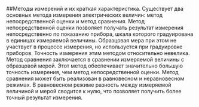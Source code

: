 ##Методы измерений и их краткая характеристика. 
Существует два основных метода измерения электрических величин: метод непосредственной оценки и метод сравнения. 
Метод непосредственной оценки позволяет получать результат измерения непосредственно по показанию прибора, шкала которого градуирована в единицах измеряемой величины. Образцовая мера при этом не участвует в процессе измерения, но используется при градуировке приборов. Точность измерения этим методом относительно невелика.
Метод сравнения заключается в сравнении измеряемой величины с образцовой мерой. Этот метод обеспечивает значительно большую точность измерения, чем метод непосредственной оценки. Метод сравнения может быть реализован в равновесном и неравновесном режимах. В равновесном режиме разность между измеряемой величиной и мерой сводится к нулю, что позволяет получить более точный результат измерения.
